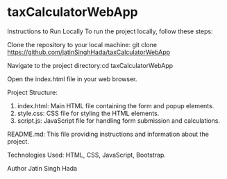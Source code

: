 # taxCalculatorWebApp

Instructions to Run Locally
To run the project locally, follow these steps:

Clone the repository to your local machine: git clone https://github.com/jatinSinghHada/taxCalculatorWebApp

Navigate to the project directory:cd taxCalculatorWebApp

Open the index.html file in your web browser.

Project Structure: 
1. index.html: Main HTML file containing the form and popup elements.
2. style.css: CSS file for styling the HTML elements.
3. script.js: JavaScript file for handling form submission and calculations.

README.md: This file providing instructions and information about the project.


Technologies Used: HTML, CSS, JavaScript, Bootstrap.

Author
Jatin Singh Hada
